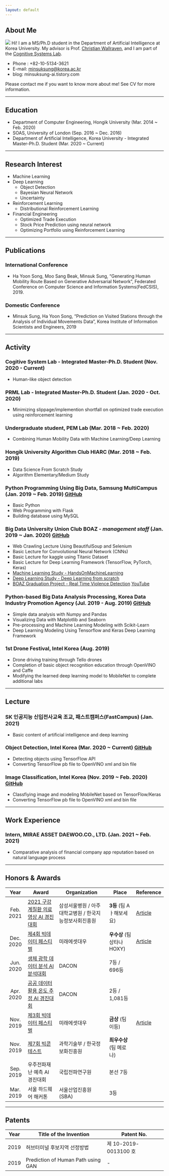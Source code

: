 ```yaml
---
layout: default
---
```


## About Me

<img class="profile-picture" src="profile.jpg">
Hi! I am a MS/Ph.D student in the Department of Artificial Intelligence at Korea University. My advisor is Prof. <a href="https://scholar.google.com/citations?hl=en&user=VJuuzLwAAAAJ">Christian Wallraven</a>, and I am part of the <a href="http://cogsys.korea.ac.kr/Cognitive_Systems.html">Cognitive Systems Lab</a>. 

- Phone : +82-10-5134-3621
- E-mail: minsuksung@korea.ac.kr
- blog: minsuksung-ai.tistory.com

Please contact me if you want to know more about me!  See CV for more information.

 <!-- This is a jekyll based resume template. You can find the full source code on [GitHub] --> 
 <!-- (https://github.com/bk2dcradle/researcher) -->

---

## Education
- Department of Computer Engineering, Hongik University (Mar. 2014 ~ Feb. 2020)
- SOAS, University of London (Sep. 2016 ~ Dec. 2016)
- Department of Artificial Intelligence, Korea University - Integrated Master-Ph.D. Student (Mar. 2020 ~ Current)

---

## Research Interest
- Machine Learning
- Deep Learning
    - Object Detection
    - Bayesian Neural Network
    - Uncertainty
- Reinforcement Learning
    - Distributional Reinforcement Learning
- Financial Engineering
    - Optimized Trade Execution
    - Stock Price Prediction using neural network
    - Optimizing Portfolio using Reinforcement Learning
    
---

## Publications
### International Conference
- Ha Yoon Song, Moo Sang Beak, Minsuk Sung, “Generating Human Mobility Route Based on Generative Adversarial Network”, Federated Conference on Computer Science and Information Systems(FedCSIS),  2019.

### Domestic Conference
- Minsuk Sung, Ha Yoon Song, “Prediction on Visited Stations through the Analysis of Individual Movements Data”, Korea Institute of Information Scientists and Engineers, 2019

---

## Activity
### Cogitive System Lab - Integrated Master-Ph.D. Student (Nov. 2020 - Current)
- Human-like object detection

### PRML Lab - Integrated Master-Ph.D. Student (Jan. 2020 - Oct. 2020)
- Minimizing slippage/implemention shortfall on optimized trade execution using reinforcement learning

### Undergraduate student, PEM Lab (Mar. 2018 ~ Feb. 2020)
- Combining Human Mobility Data with Machine Learning/Deep Learning

### Hongik University Algorithm Club **HIARC** (Mar. 2018 ~ Feb. 2019)
- Data Science From Scratch Study
- Algorithm Elementary/Medium Study

### Python Programming Using Big Data, **Samsung MultiCampus** (Jan. 2019 ~ Feb. 2019) [GitHub](https://github.com/minsuk-sung/ssmc_python_using_bigdata)
- Basic Python
- Web Programming with Flask
- Building database using MySQL

### Big Data University Union Club **BOAZ** - *management staff* (Jan. 2019 ~ Jan. 2020) [GitHub](https://github.com/minsuk-sung/boaz-adv-project)
- Web Crawling Lecture Using BeautifulSoup and Selenium
- Basic Lecture for Convolutional Neural Network (CNNs)
- Basic Lecture for kaggle using Titanic Dataset
- Basic Lecture for Deep Learning Framework (TensorFlow, PyTorch, Keras)
- [Machine Learning Study - HandsOnMachineLearning](https://github.com/minsuk-sung/Hands-On-MachineLearning )
- [Deep Learning Study - Deep Learning from scratch](https://github.com/minsuk-sung/deep-learning-from-scratch)
- [BOAZ Graduation Project - Real Time Violence Detection](https://github.com/minsuk-sung/boaz-adv-project) [YouTube](https://youtu.be/MV_4RITXXL4)
  
### Python-based Big Data Analysis Processing, Korea Data Industry Promotion Agency (Jul. 2019 - Aug. 2019) [GitHub](https://github.com/minsuk-sung/yonsei-data-campus)
- Simple data analysis with Numpy and Pandas
- Visualizing Data with Matplotlib and Seaborn
- Pre-processing and Machine Learning Modeling with Scikit-Learn
- Deep Learning Modeling Using Tensorflow and Keras Deep Learning Framework

### 1st Drone Festival, Intel Korea (Aug. 2019)
- Drone driving training through Tello drones
- Completion of basic object recognition education through OpenVINO and Caffe
- Modifying the learned deep learning model to MobileNet to complete additional labs

---

## Lecture
### SK 인공지능 신입전사교육 조교, 패스트캠퍼스(FastCampus) (Jan. 2021)
- Basic content of artificial intelligence and deep learning

### Object Detection, Intel Korea (Mar. 2020 ~ Current) [GitHub](https://github.com/gradient-lab/intel-object-detection)
- Detecting objects using TensorFlow API
- Converting TensorFlow pb file to OpenVINO xml and bin file

### Image Classification, Intel Korea (Nov. 2019 ~ Feb. 2020) [GitHub](https://github.com/minsuk-sung/intel-image-classification)
- Classfiying image and modeling MobileNet based on TensorFlow/Keras
- Converting TensorFlow pb file to OpenVINO xml and bin file

---

## Work Experience
### Intern, MIRAE ASSET DAEWOO.CO., LTD. (Jan. 2021 ~ Feb. 2021)
- Comparative analysis of financial company app reputation based on natural language process

---

## Honors & Awards

|Year|Award|Organization|Place|Reference|  
|:-----:|-------|----|----|---|
|Feb. 2021|[2021 구강계질환 의료영상 AI 경진 대회](http://aifactory.space/about/detail.do?postId=A000036) | 삼성서울병원 / 아주대학교병원 / 한국지능정보사회진흥원 | **3등** (팀 Aㅏ해보세요) | [Article](https://www.dailydental.co.kr/mobile/article.html?no=114298) |
|Dec. 2020|[제4회 빅데이터 페스티벌](https://programmers.co.kr/competitions/252/2020-miraeasset) | 미래에셋대우 | **우수상** (팀 상타나HOXY) | [Article](https://www.mk.co.kr/news/stock/view/2020/12/1259993/) |
|Jun. 2020|[생체 광학 데이터 분석 AI 분석대회](https://dacon.io/competitions/official/235608/overview/) | DACON | 7등 / 696등 |  |
|Apr. 2020|[공공 데이터 활용 온도 추정 AI 경진대회](https://dacon.io/competitions/official/235584/overview/) | DACON | 2등 / 1,081등 |  |
|Nov. 2019|[제3회 빅데이터 페스티벌](https://www.miraeassetdaewoo.com/mobilew/fest/mwUnivFestmain.jsp) | 미래에셋대우 | **금상** (팀 이등) | [Article](https://www.sedaily.com/NewsVIew/1VQZ29IB2W)  |
|Nov. 2019|[제7회 빅콘테스트](https://www.bigcontest.or.kr/introduce/history2019.php) | 과학기술부 / 한국정보화진흥원 | **최우수상** (팀 메로나) |   |
|Sep. 2019|우주전파재난 예측 AI 경진대회 | 국립전파연구원 | 본선 7등 |  |
|Mar. 2019|서울 하드웨어 해커톤 | 서울산업진흥원(SBA) | 3등 |  |

---

## Patents

|Year|Title of the Invention|Patent No.|
|:-----:|-------|---|
|2019|허브터미널 후보지역 선정방법|제 10-2019-0013100 호|
|2019|Prediction of Human Path using GAN| - |

 <!-- This is a [link](http://google.com). Something *italics* and something **bold**.-->
 <!-- Here is a horizontal rule --- -->
 <!-- Here is a blockquote> To a great mind, nothing is little -->
